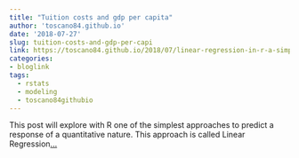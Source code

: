 ```yaml
---
title: "Tuition costs and gdp per capita"
author: 'toscano84.github.io'
date: '2018-07-27'
slug: tuition-costs-and-gdp-per-capi
link: https://toscano84.github.io/2018/07/linear-regression-in-r-a-simple-analysis/
categories:
- bloglink
tags:
  - rstats
  - modeling
  - toscano84githubio
---
```


This post will explore with R one of the simplest approaches to predict a response of a quantitative nature. This approach is called Linear Regression[... <i class="fas fa-external-link-alt"></i>](https://toscano84.github.io/2018/07/linear-regression-in-r-a-simple-analysis/)

